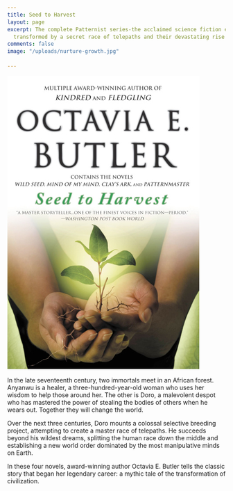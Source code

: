 ```yaml
---
title: Seed to Harvest
layout: page
excerpt: The complete Patternist series-the acclaimed science fiction epic of a world
  transformed by a secret race of telepaths and their devastating rise to power.
comments: false
image: "/uploads/nurture-growth.jpg"

---
```

![](/uploads/9780446698900.jpg)

In the late seventeenth century, two immortals meet in an African forest. Anyanwu is a healer, a three-hundred-year-old woman who uses her wisdom to help those around her. The other is Doro, a malevolent despot who has mastered the power of stealing the bodies of others when he wears out. Together they will change the world.

Over the next three centuries, Doro mounts a colossal selective breeding project, attempting to create a master race of telepaths. He succeeds beyond his wildest dreams, splitting the human race down the middle and establishing a new world order dominated by the most manipulative minds on Earth.

In these four novels, award-winning author Octavia E. Butler tells the classic story that began her legendary career: a mythic tale of the transformation of civilization.